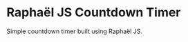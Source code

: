 Raphaël JS Countdown Timer
==========================

Simple countdown timer built using Raphaël JS.
